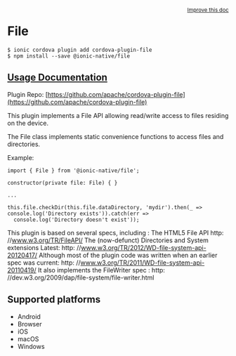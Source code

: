 <a style="float:right;font-size:12px;" href="http://github.com/ionic-team/ionic-native/edit/master/src/@ionic-native/plugins/file/index.ts#L701">
  Improve this doc
</a>

# File

```
$ ionic cordova plugin add cordova-plugin-file
$ npm install --save @ionic-native/file
```

## [Usage Documentation](https://ionicframework.com/docs/native/file/)

Plugin Repo: [https://github.com/apache/cordova-plugin-file](https://github.com/apache/cordova-plugin-file)

This plugin implements a File API allowing read/write access to files residing on the device.

The File class implements static convenience functions to access files and directories.

Example:
```
import { File } from '@ionic-native/file';

constructor(private file: File) { }

...

this.file.checkDir(this.file.dataDirectory, 'mydir').then(_ => console.log('Directory exists')).catch(err =>
  console.log('Directory doesn't exist'));

```

 This plugin is based on several specs, including : The HTML5 File API http: //www.w3.org/TR/FileAPI/
 The (now-defunct) Directories and System extensions Latest: http: //www.w3.org/TR/2012/WD-file-system-api-20120417/
 Although most of the plugin code was written when an earlier spec was current: http:
  //www.w3.org/TR/2011/WD-file-system-api-20110419/ It also implements the FileWriter spec : http:
  //dev.w3.org/2009/dap/file-system/file-writer.html

## Supported platforms
- Android
- Browser
- iOS
- macOS
- Windows



